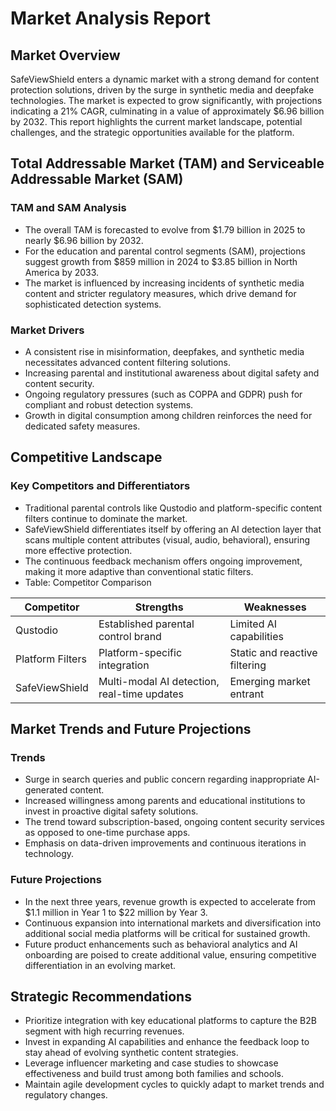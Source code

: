 # Market Analysis Report

## Market Overview
SafeViewShield enters a dynamic market with a strong demand for content protection solutions, driven by the surge in synthetic media and deepfake technologies. The market is expected to grow significantly, with projections indicating a 21% CAGR, culminating in a value of approximately $6.96 billion by 2032. This report highlights the current market landscape, potential challenges, and the strategic opportunities available for the platform.

## Total Addressable Market (TAM) and Serviceable Addressable Market (SAM)
### TAM and SAM Analysis
- The overall TAM is forecasted to evolve from $1.79 billion in 2025 to nearly $6.96 billion by 2032.
- For the education and parental control segments (SAM), projections suggest growth from $859 million in 2024 to $3.85 billion in North America by 2033.
- The market is influenced by increasing incidents of synthetic media content and stricter regulatory measures, which drive demand for sophisticated detection systems.

### Market Drivers
- A consistent rise in misinformation, deepfakes, and synthetic media necessitates advanced content filtering solutions.
- Increasing parental and institutional awareness about digital safety and content security.
- Ongoing regulatory pressures (such as COPPA and GDPR) push for compliant and robust detection systems.
- Growth in digital consumption among children reinforces the need for dedicated safety measures.

## Competitive Landscape
### Key Competitors and Differentiators
- Traditional parental controls like Qustodio and platform-specific content filters continue to dominate the market.
- SafeViewShield differentiates itself by offering an AI detection layer that scans multiple content attributes (visual, audio, behavioral), ensuring more effective protection.
- The continuous feedback mechanism offers ongoing improvement, making it more adaptive than conventional static filters.
- Table: Competitor Comparison

| Competitor             | Strengths                                  | Weaknesses                          |
|------------------------|--------------------------------------------|-------------------------------------|
| Qustodio               | Established parental control brand         | Limited AI capabilities             |
| Platform Filters       | Platform-specific integration              | Static and reactive filtering       |
| SafeViewShield         | Multi-modal AI detection, real-time updates| Emerging market entrant             |

## Market Trends and Future Projections
### Trends
- Surge in search queries and public concern regarding inappropriate AI-generated content.
- Increased willingness among parents and educational institutions to invest in proactive digital safety solutions.
- The trend toward subscription-based, ongoing content security services as opposed to one-time purchase apps.
- Emphasis on data-driven improvements and continuous iterations in technology.

### Future Projections
- In the next three years, revenue growth is expected to accelerate from $1.1 million in Year 1 to $22 million by Year 3.
- Continuous expansion into international markets and diversification into additional social media platforms will be critical for sustained growth.
- Future product enhancements such as behavioral analytics and AI onboarding are poised to create additional value, ensuring competitive differentiation in an evolving market.

## Strategic Recommendations
- Prioritize integration with key educational platforms to capture the B2B segment with high recurring revenues.
- Invest in expanding AI capabilities and enhance the feedback loop to stay ahead of evolving synthetic content strategies.
- Leverage influencer marketing and case studies to showcase effectiveness and build trust among both families and schools.
- Maintain agile development cycles to quickly adapt to market trends and regulatory changes.